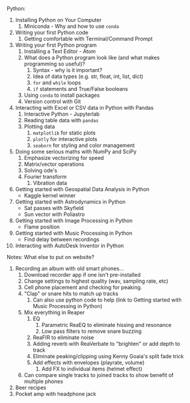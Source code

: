
Python:
1. Installing Python on Your Computer
    1. Miniconda - Why and how to use `conda`
2. Writing your first Python code
    1. Getting comfortable with Terminal/Command Prompt
3. Writing your first Python program
    1. Installing a Text Editor - Atom
    2. What does a Python program look like (and what makes programming so useful)?
        1. Syntax - why is it important?
        2. Idea of data types (e.g. str, float, int, list, dict)
        3. `for` and `while` loops
        4. `if` statements and True/False booleans
    3. Using `conda` to install packages
    4. Version control with Git
4. Interacting with Excel or CSV data in Python with Pandas
    1. Interactive Python - Jupyterlab
    2. Reading table data with `pandas`
    3. Plotting data
        1. `matplotlib` for static plots
        2. `plotly` for interactive plots
        3. `seaborn` for styling and color management
5. Doing some serious maths with NumPy and SciPy
    1. Emphasize vectorizing for speed
    2. Matrix/vector operations
    3. Solving ode's
    4. Fourier transform
        1. Vibration data
6. Getting started with Geospatial Data Analysis in Python
    - Kaggle kernel winner
7. Getting started with Astrodynamics in Python
    - Sat passes with Skyfield
    - Sun vector with Poliastro
8. Getting started with Image Processing in Python
    - Flame position
9. Getting started with Music Processing in Python
    - Find delay between recordings
10. Interacting with AutoDesk Inventor in Python

Notes:
What else to put on website?
1. Recording an album with old smart phones...
    1. Download recorder app if one isn't pre-installed
    2. Change settings to highest quality (wav, sampling rate, etc)
    3. Cell phone placement and checking for peaking.
    4. "Clap" or snare hits to match up tracks
        1. Can also use python code to help (link to Getting started
            with Music Processing in Python)
    5. Mix everything in Reaper
        1. EQ
            1. Parametric ReaEQ to eliminate hissing and resonance
            2. Low pass filters to remove snare buzzing
        2. ReaFIR to eliminate noise
        3. Adding reverb with ReaVerbate to "brighten" or add depth to track
        4. Eliminate peaking/clipping using Kenny Goaia's split fade trick
        4. Add effects with envelopes (playrate, volume)
            1. Add FX to individual items (helmet effect)
    6. Can compare single tracks to joined tracks to show benefit of
       multiple phones
2. Beer recipes
3. Pocket amp with headphone jack
